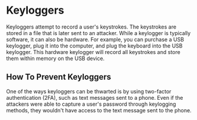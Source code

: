# Keyloggers
Keyloggers attempt to record a user's keystrokes. The keystrokes are stored in a file that is later sent to an attacker. While a keylogger is typically software, it can also be hardware. For example, you can purchase a USB keylogger, plug it into the computer, and plug the keyboard into the USB keylogger. This hardware keylogger will record all keystrokes and store them within memory on the USB device. 

## How To Prevent Keyloggers
One of the ways keyloggers can be thwarted is by using two-factor authentication (2FA), such as text messages sent to a phone. Even if the attackers were able to capture a user's password through keylogging methods, they wouldn't have access to the text message sent to the phone.
